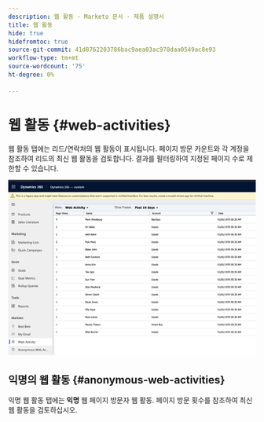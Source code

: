 ```yaml
---
description: 웹 활동 - Marketo 문서 - 제품 설명서
title: 웹 활동
hide: true
hidefromtoc: true
source-git-commit: 41d8762203786bac9aea03ac978daa0549ac8e93
workflow-type: tm+mt
source-wordcount: '75'
ht-degree: 0%

---
```


# 웹 활동 {#web-activities}

웹 활동 탭에는 리드/연락처의 웹 활동이 표시됩니다.
페이지 방문 카운트와 각 계정을 참조하여 리드의 최신 웹 활동을 검토합니다. 결과를 필터링하여 지정된 페이지 수로 제한할 수 있습니다.

![](assets/web-activities-1.png)

## 익명의 웹 활동 {#anonymous-web-activities}

익명 웹 활동 탭에는 **익명** 웹 페이지 방문자 웹 활동. 페이지 방문 횟수를 참조하여 최신 웹 활동을 검토하십시오.
